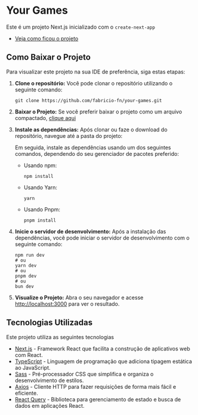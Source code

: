 # Your Games

Este é um projeto Next.js inicializado com o `create-next-app`

- [Veja como ficou o projeto](https://your-games.vercel.app/)

## Como Baixar o Projeto

Para visualizar este projeto na sua IDE de preferência, siga estas etapas:

1. **Clone o repositório:** Você pode clonar o repositório utilizando o seguinte comando:

   ```
   git clone https://github.com/fabricio-fn/your-games.git
   ```

2. **Baixar o Projeto:** Se você preferir baixar o projeto como um arquivo compactado, [clique aqui](https://github.com/fabricio-fn/your-games/archive/refs/heads/main.zip)

3. **Instale as dependências:** Após clonar ou faze o download do repositório, navegue até a pasta do projeto:

   Em seguida, instale as dependências usando um dos seguintes comandos, dependendo do seu gerenciador de pacotes preferido:

   - Usando npm:

     ```
     npm install
     ```

   - Usando Yarn:

     ```
     yarn
     ```

   - Usando Pnpm:

     ```
     pnpm install
     ```

4. **Inicie o servidor de desenvolvimento:** Após a instalação das dependências, você pode iniciar o servidor de desenvolvimento com o seguinte comando:

   ```
   npm run dev
   # ou
   yarn dev
   # ou
   pnpm dev
   # ou
   bun dev
   ```

5. **Visualize o Projeto:** Abra o seu navegador e acesse [http://localhost:3000](http://localhost:3000) para ver o resultado.

## Tecnologias Utilizadas

Este projeto utiliza as seguintes tecnologias

- [Next.js](https://nextjs.org/docs) - Framework React que facilita a construção de aplicativos web com React.
- [TypeScript](https://www.typescriptlang.org/docs) - Linguagem de programação que adiciona tipagem estática ao JavaScript.
- [Sass](https://sass-lang.com/) - Pré-processador CSS que simplifica e organiza o desenvolvimento de estilos.
- [Axios](https://axios-http.com/docs/intro) - Cliente HTTP para fazer requisições de forma mais fácil e eficiente.
- [React Query](https://react-query.tanstack.com/guides/query-keys) - Biblioteca para gerenciamento de estado e busca de dados em aplicações React.
